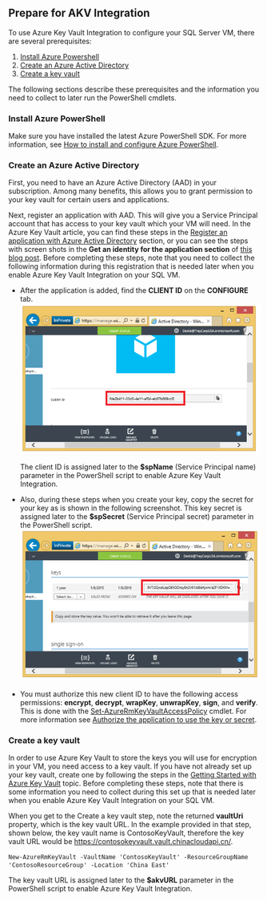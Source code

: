 ## Prepare for AKV Integration
To use Azure Key Vault Integration to configure your SQL Server VM, there are several prerequisites: 

1. [Install Azure Powershell](#install-azure-powershell)
2. [Create an Azure Active Directory](#create-an-azure-active-directory)
3. [Create a key vault](#create-a-key-vault)

The following sections describe these prerequisites and the information you need to collect to later run the PowerShell cmdlets.

### <a name="install-azure-powershell"></a> Install Azure PowerShell
Make sure you have installed the latest Azure PowerShell SDK. For more information, see [How to install and configure Azure PowerShell](/documentation/articles/powershell-install-configure/).

### <a name="create-an-azure-active-directory"></a> Create an Azure Active Directory
First, you need to have an Azure Active Directory (AAD) in your subscription. Among many benefits, this allows you to grant permission to your key vault for certain users and applications.

Next, register an application with AAD. This will give you a Service Principal account that has access to your key vault which your VM will need. In the Azure Key Vault article, you can find these steps in the [Register an application with Azure Active Directory](/documentation/articles/key-vault-get-started/#register) section, or you can see the steps with screen shots in the **Get an identity for the application section** of [this blog post](http://blogs.technet.com/b/kv/archive/2015/01/09/azure-key-vault-step-by-step.aspx). Before completing these steps, note that you need to collect the following information during this registration that is needed later when you enable Azure Key Vault Integration on your SQL VM.

* After the application is added, find the **CLIENT ID**  on the **CONFIGURE** tab. 
    ![Azure Active Directory Client ID](./media/virtual-machines-sql-server-akv-prepare/aad-client-id.png)
  
    The client ID is assigned later to the **$spName** (Service Principal name) parameter in the PowerShell script to enable Azure Key Vault Integration. 
* Also, during these steps when you create your key, copy the secret for your key as is shown in the following screenshot. This key secret is assigned later to the **$spSecret** (Service Principal secret) parameter in the PowerShell script.  
    ![Azure Active Directory Secret](./media/virtual-machines-sql-server-akv-prepare/aad-sp-secret.png)
* You must authorize this new client ID to have the following access permissions: **encrypt**, **decrypt**, **wrapKey**, **unwrapKey**, **sign**, and **verify**. This is done with the [Set-AzureRmKeyVaultAccessPolicy](https://msdn.microsoft.com/zh-cn/library/azure/mt603625.aspx) cmdlet. For more information see [Authorize the application to use the key or secret](/documentation/articles/key-vault-get-started/#authorize).

### Create a key vault
In order to use Azure Key Vault to store the keys you will use for encryption in your VM, you need access to a key vault. If you have not already set up your key vault, create one by following the steps in the [Getting Started with Azure Key Vault](/documentation/articles/key-vault-get-started/) topic. Before completing these steps, note that there is some information you need to collect during this set up that is needed later when you enable Azure Key Vault Integration on your SQL VM.

When you get to the Create a key vault step, note the returned **vaultUri** property, which is the key vault URL. In the example provided in that step, shown below, the key vault name is ContosoKeyVault, therefore the key vault URL would be https://contosokeyvault.vault.chinacloudapi.cn/.

    New-AzureRmKeyVault -VaultName 'ContosoKeyVault' -ResourceGroupName 'ContosoResourceGroup' -Location 'China East'

The key vault URL is assigned later to the **$akvURL** parameter in the PowerShell script to enable Azure Key Vault Integration.

